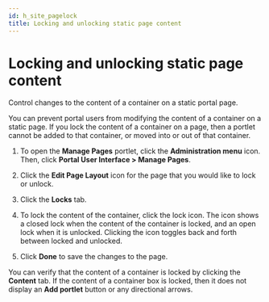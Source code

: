 ```yaml
---
id: h_site_pagelock
title: Locking and unlocking static page content
---
```


# Locking and unlocking static page content


Control changes to the content of a container on a static portal page.

You can prevent portal users from modifying the content of a container on a static page. If you lock the content of a container on a page, then a portlet cannot be added to that container, or moved into or out of that container.

1.  To open the **Manage Pages** portlet, click the **Administration menu** icon. Then, click **Portal User Interface > Manage Pages**.

2.  Click the **Edit Page Layout** icon for the page that you would like to lock or unlock.

3.  Click the **Locks** tab.

4.  To lock the content of the container, click the lock icon. The icon shows a closed lock when the content of the container is locked, and an open lock when it is unlocked. Clicking the icon toggles back and forth between locked and unlocked.

5.  Click **Done** to save the changes to the page.

You can verify that the content of a container is locked by clicking the **Content** tab. If the content of a container box is locked, then it does not display an **Add portlet** button or any directional arrows.

